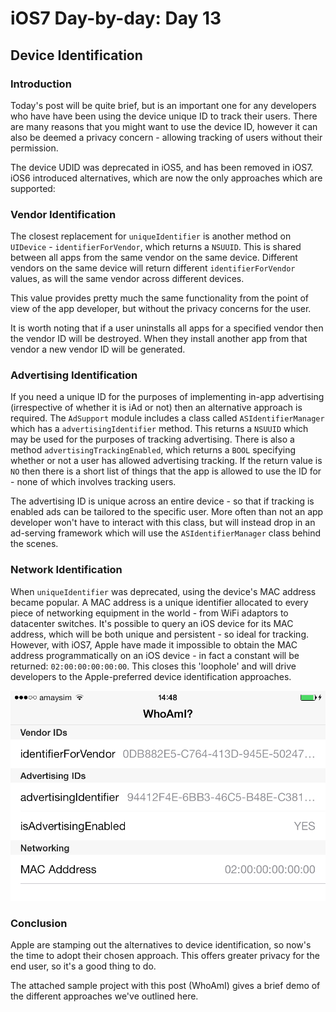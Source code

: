 # iOS7 Day-by-day: Day 13
## Device Identification

### Introduction

Today's post will be quite brief, but is an important one for any developers who
have have been using the device unique ID to track their users. There are many
reasons that you might want to use the device ID, however it can also be
deemed a privacy concern - allowing tracking of users without their permission.

The device UDID was deprecated in iOS5, and has been removed in iOS7. iOS6
introduced alternatives, which are now the only approaches which are supported:

### Vendor Identification

The closest replacement for `uniqueIdentifier` is another method on `UIDevice` - 
`identifierForVendor`, which returns a `NSUUID`. This is shared between all apps
from the same vendor on the same device. Different vendors on the same device
will return different `identifierForVendor` values, as will the same vendor
across different devices.

This value provides pretty much the same functionality from the point of view
of the app developer, but without the privacy concerns for the user.

It is worth noting that if a user uninstalls all apps for a specified vendor then
the vendor ID will be destroyed. When they install another app from that vendor
a new vendor ID will be generated.

### Advertising Identification

If you need a unique ID for the purposes of implementing in-app advertising 
(irrespective of whether it is iAd or not) then an alternative approach is
required. The `AdSupport` module includes a class called `ASIdentifierManager`
which has a `advertisingIdentifier` method. This returns a `NSUUID` which may
be used for the purposes of tracking advertising. There is also a method 
`advertisingTrackingEnabled`, which returns a `BOOL` specifying whether or not
a user has allowed advertising tracking. If the return value is `NO` then there
is a short list of things that the app is allowed to use the ID for - none of 
which involves tracking users.

The advertising ID is unique across an entire device - so that if tracking is 
enabled ads can be tailored to the specific user. More often than not an app
developer won't have to interact with this class, but will instead drop in an
ad-serving framework which will use the `ASIdentifierManager` class behind the
scenes.

### Network Identification

When `uniqueIdentifier` was deprecated, using the device's MAC address became
popular. A MAC address is a unique identifier allocated to every piece of
networking equipment in the world - from WiFi adaptors to datacenter switches.
It's possible to query an iOS device for its MAC address, which will be both
unique and persistent - so ideal for tracking. However, with iOS7, Apple have
made it impossible to obtain the MAC address programmatically on an iOS
device - in fact a constant will be returned: `02:00:00:00:00:00`. This closes
this 'loophole' and will drive developers to the Apple-preferred device
identification approaches.

![Who Am I?](img/whoami.png)

### Conclusion

Apple are stamping out the alternatives to device identification, so now's the
time to adopt their chosen approach. This offers greater privacy for the end
user, so it's a good thing to do.

The attached sample project with this post (WhoAmI) gives a brief demo of the
different approaches we've outlined here.




